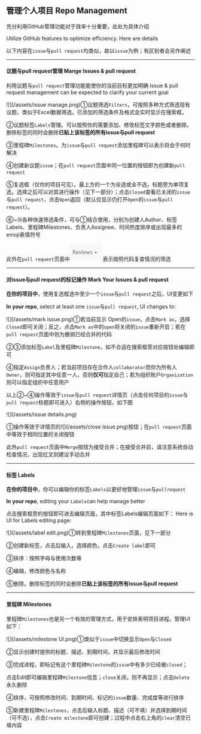 ## 管理个人项目  Repo Management

充分利用GitHub管理功能对于效率十分重要，此处为具体介绍

Utilize GitHub features to optimize efficiency. Here are details

以下内容在`issue`与`pull request`均类似，故以`issue`为例；有区别者会另作阐述

---

#### 议题与pull request管理 Mange Issues & pull request

利用议题与`pull request`管理功能能使你的当前目标更加明确  Issue & pull request management can be expected to clarify your current goal

![](/assets/issue manage.png)①议题筛选`Filters`，可按照多种方式筛选现有议题，类似于Excel数据筛选。已添加的筛选条件及格式会实时显示在搜索框。

②议题标签`Labels`管理。可以按照你的需要添加、修改标签文字颜色或者删除。删除标签的同时会删除**已贴上该标签的所有issue与pull request**

③里程碑`Milestones`。为`issue`与`pull request`添加里程碑可以表示将会于何时解决

④创建新议题`issue`；在`pull request`页面中同一位置的按钮即为创建新`pull request`

⑤复选框（仅你的项目可见）。最上方的一个为全选或全不选，标题旁为单项复选。选择之后可以对其进行操作（见下一部分）；点击`Closed`查看已关闭的`issue`与`pull request`，点击`Open`返回（默认仅显示仍打开`Open`的`issue`与`pull request`）。

⑥~⑩各种快速筛选条件，可与①结合使用，分别为创建人Author、标签Labels、里程碑Milestones、负责人Assignee、时间热度排序或出现最多的emoji表情符号

此外在`pull request`页面中![](/assets/review.png)表示按照代码复查情况的筛选

---

#### 对issue与pull request的标记操作  Mark Your Issues & pull request

**在你的项目中**，使用复选框选中至少一个`issue`与`pull request`之后，UI变更如下

**In your repo**, select at least one `issue`与`pull request`, UI changes to:

![](/assets/mark issue.png)①若当前显示 Open的`issue`，点击`Mark as`，选择`Closed`即可关闭；反之，点击`Mark as`中的`open`将关闭的`issue`重新开启；若在`pull request`页面中则为撤销已经合并的代码

②③添加标签`Label`及里程碑`Milestone`，如不合适在搜索框旁对应按钮处编辑即可

④指定`Assign`负责人；若当前项目存在合作人`collaborator`而你为所有人`Owner`，则可指定其中任意一人，否则**仅可**指定自己；若为组织账户`Organization`则可以指定组织中任意用户

以上②~④操作等效于`issue`与`pull request`详情页（点击任何项目的`issue`与`pull request`标题即可进入）右侧的操作按钮，如下图

![](/assets/issue details.png)

①操作等效于详情页的![](/assets/close issue.png)按钮；在`pull request`页面中等效于相同位置的关闭按钮

此外`pull request`页面中`Merge`按钮为接受合并；在接受合并前，请注意系统自动检查情况，出现红叉则建议手动合并

---

#### 标签  Labels

**在你的项目中**，你可以编辑你的标签`Labels`以更好地管理`issue`与`pullrequest`

**In your repo**, editing your `Labels`can help manage better

点击搜索框旁的按钮即可进去编辑页面，其中标签Labels编辑页面如下：  Here is UI for Labels editing page:

![](/assets/label edit.png)①转到里程碑`Milestones`页面，见下一部分

②创建新标签，点击后输入，选择颜色，点击`Create label`即可

③排序：按照字母与使用次数等

④编辑，修改颜色与名称

⑤删除。删除标签的同时会删除**已贴上该标签的所有issue与pull request**

---

#### 里程碑  Milestones

里程碑`Milestones`也是另一个有效的管理方式，用于安排表明项目进程。管理UI如下：

![](/assets/milestone UI.png)①类似于`issue`中切换显示`Open`与`Closed`

②显示创建时提供的标题、描述、到期时间，并显示最后修改时间

③完成进程，即标记有这个里程碑`Milestone`的`issue`中有多少已经被`closed`；

点击Edit即可编辑里程碑`Milestone`信息；`close`关闭，则不再显示；点击`Delete`永久删除

④排序，可按照修改时间、到期时间、标记的`issue`数量、完成度等进行排序

⑤新建里程碑`Milestones`，点击后输入标题、描述（可不填）并选择到期时间（可不选），点击`Create milestone`即可创建；过程中点击右上角的`clear`清空已填内容

